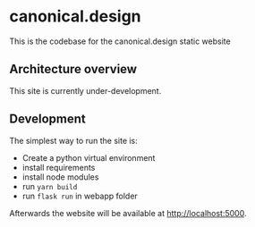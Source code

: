 # canonical.design

This is the codebase for the canonical.design static website

## Architecture overview

This site is currently under-development.
## Development

The simplest way to run the site is:

- Create a python virtual environment
- install requirements
- install node modules
- run `yarn build`
- run `flask run` in webapp folder

Afterwards the website will be available at <http://localhost:5000>.
